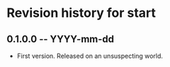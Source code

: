 # Revision history for start

## 0.1.0.0 -- YYYY-mm-dd

* First version. Released on an unsuspecting world.
